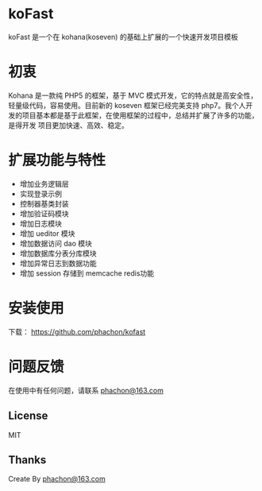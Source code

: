 # koFast

koFast 是一个在 kohana(koseven) 的基础上扩展的一个快速开发项目模板

# 初衷

Kohana 是一款纯 PHP5 的框架，基于 MVC 模式开发，它的特点就是高安全性，轻量级代码，容易使用。目前新的 koseven
框架已经完美支持 php7。我个人开发的项目基本都是基于此框架，在使用框架的过程中，总结并扩展了许多的功能，是得开发
项目更加快速、高效、稳定。

# 扩展功能与特性
- 增加业务逻辑层
- 实现登录示例
- 控制器基类封装
- 增加验证码模块
- 增加日志模块
- 增加 ueditor 模块
- 增加数据访问 dao 模块
- 增加数据库分表分库模块
- 增加异常日志到数据功能
- 增加 session 存储到 memcache redis功能

# 安装使用
下载： https://github.com/phachon/kofast

# 问题反馈
在使用中有任何问题，请联系 phachon@163.com

## License

MIT

Thanks
---------
Create By phachon@163.com